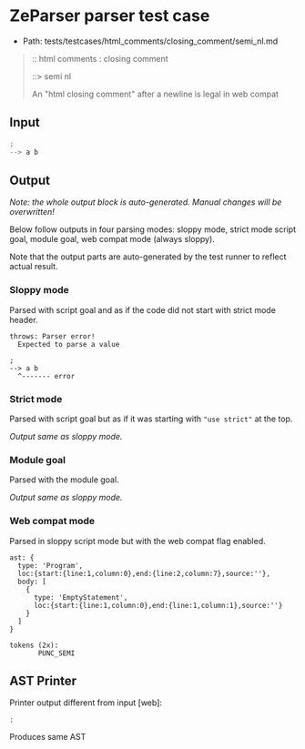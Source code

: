 # ZeParser parser test case

- Path: tests/testcases/html_comments/closing_comment/semi_nl.md

> :: html comments : closing comment
>
> ::> semi nl
>
> An "html closing comment" after a newline is legal in web compat

## Input

`````js
;
--> a b
`````

## Output

_Note: the whole output block is auto-generated. Manual changes will be overwritten!_

Below follow outputs in four parsing modes: sloppy mode, strict mode script goal, module goal, web compat mode (always sloppy).

Note that the output parts are auto-generated by the test runner to reflect actual result.

### Sloppy mode

Parsed with script goal and as if the code did not start with strict mode header.

`````
throws: Parser error!
  Expected to parse a value

;
--> a b
  ^------- error
`````

### Strict mode

Parsed with script goal but as if it was starting with `"use strict"` at the top.

_Output same as sloppy mode._

### Module goal

Parsed with the module goal.

_Output same as sloppy mode._

### Web compat mode

Parsed in sloppy script mode but with the web compat flag enabled.

`````
ast: {
  type: 'Program',
  loc:{start:{line:1,column:0},end:{line:2,column:7},source:''},
  body: [
    {
      type: 'EmptyStatement',
      loc:{start:{line:1,column:0},end:{line:1,column:1},source:''}
    }
  ]
}

tokens (2x):
       PUNC_SEMI
`````


## AST Printer

Printer output different from input [web]:

````js
;
````

Produces same AST
